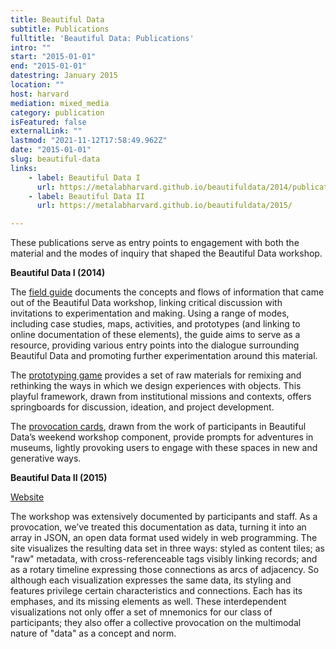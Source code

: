 ```yaml
---
title: Beautiful Data
subtitle: Publications
fulltitle: 'Beautiful Data: Publications'
intro: ""
start: "2015-01-01"
end: "2015-01-01"
datestring: January 2015
location: ""
host: harvard
mediation: mixed_media
category: publication
isFeatured: false
externalLink: ""
lastmod: "2021-11-12T17:58:49.962Z"
date: "2015-01-01"
slug: beautiful-data
links:
    - label: Beautiful Data I
      url: https://metalabharvard.github.io/beautifuldata/2014/publications.html
    - label: Beautiful Data II
      url: https://metalabharvard.github.io/beautifuldata/2015/

---
```

These publications serve as entry points to engagement with both the material and the modes of inquiry that shaped the Beautiful Data workshop. 

**Beautiful Data I (2014)**

The [field guide](http://issuu.com/metalab4/docs/bd_field_guide) documents the concepts and flows of information that came out of the Beautiful Data workshop, linking critical discussion with invitations to experimentation and making. Using a range of modes, including case studies, maps, activities, and prototypes (and linking to online documentation of these elements), the guide aims to serve as a resource, providing various entry points into the dialogue surrounding Beautiful Data and promoting further experimentation around this material.

The [prototyping game](http://issuu.com/metalab4/docs/bd_game_cards) provides a set of raw materials for remixing and rethinking the ways in which we design experiences with objects. This playful framework, drawn from institutional missions and contexts, offers springboards for discussion, ideation, and project development.

The [provocation cards](http://issuu.com/metalab4/docs/bd_provocation_cards), drawn from the work of participants in Beautiful Data’s weekend workshop component, provide prompts for adventures in museums, lightly provoking users to engage with these spaces in new and generative ways.

**Beautiful Data II (2015)**

[Website](https://metalabharvard.github.io/beautifuldata/2015/)

The workshop was extensively documented by participants and staff. As a provocation, we’ve treated this documentation as data, turning it into an array in JSON, an open data format used widely in web programming. The site visualizes the resulting data set in three ways: styled as content tiles; as "raw" metadata, with cross-referenceable tags visibly linking records; and as a rotary timeline expressing those connections as arcs of adjacency. So although each visualization expresses the same data, its styling and features privilege certain characteristics and connections. Each has its emphases, and its missing elements as well. These interdependent visualizations not only offer a set of mnemonics for our class of participants; they also offer a collective provocation on the multimodal nature of "data" as a concept and norm.